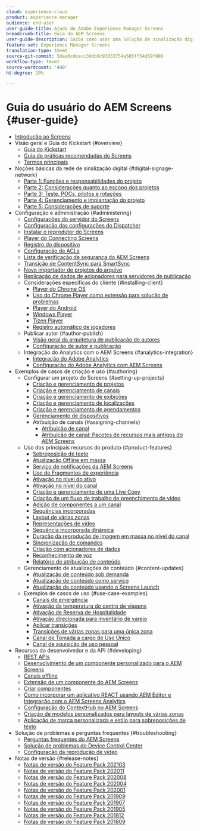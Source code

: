 ```yaml
---
cloud: experience-cloud
product: experience manager
audience: end-user
user-guide-title: Ajuda do Adobe Experience Manager Screens
breadcrumb-title: Guia do AEM Screens
user-guide-description: Saiba como usar uma Solução de sinalização digital que permite a publicação de experiências e interações digitais dinâmicas e interativas.
feature-set: Experience Manager Screens
translation-type: tm+mt
source-git-commit: 5daa0cdcecc3ddb9c93033754a505ff54d59f886
workflow-type: tm+mt
source-wordcount: '440'
ht-degree: 20%

---
```



# Guia do usuário do AEM Screens {#user-guide}

+ [Introdução ao Screens](aem-screens-introduction.md)
+ Visão geral e Guia do Kickstart {#overview}
   + [Guia do Kickstart](kickstart-for-aem-screens.md)
   + [Guia de práticas recomendadas do Screens](https://docs.adobe.com/content/help/pt-BR/experience-manager-screens/using/about-guide.html)
   + [Termos principais](screens-glossary.md)
+ Noções básicas da rede de sinalização digital {#digital-signage-network}
   + [Parte 1: Funções e responsabilidades do projeto](project-roles-responsibilities.md)
   + [Parte 2: Considerações quanto ao escopo dos projetos](project-considerations.md)
   + [Parte 3: Teste, POCs, pilotos e rotações](testing-pocs-pilots-rollouts.md)
   + [Parte 4: Gerenciamento e implantação do projeto](project-management-and-deployment.md)
   + [Parte 5: Considerações de suporte](support-considerations.md)
+ Configuração e administração {#administering}
   + [Configurações do servidor do Screens](configuring-screens-introduction.md)
   + [Configuração das configurações do Dispatcher](dispatcher-configurations-aem-screens.md)
   + [Instalar o reprodutor do Screens](installing-screens-player.md)
   + [Player do Connecting Screens](working-with-screens-player.md)
   + [Registro do dispositivo](device-registration.md)
   + [Configuração de ACLs](setting-up-acls.md)
   + [Lista de verificação de segurança do AEM Screens](security-checklist.md)
   + [Transição de ContentSync para SmartSync](smartsync.md)
   + [Novo importador de projetos do arquivo](project-importer.md)
   + [Replicação de dados de acionadores para servidores de publicação](replicating-data-triggers.md)
   + Considerações específicas do cliente {#installing-client}
      + [Player do Chrome OS](implementing-chrome-os-player.md)
      + [Uso do Chrome Player como extensão para solução de problemas](using-chrome-player-as-an-extension.md)
      + [Player do Android](implementing-android-player.md)
      + [Windows Player](implementing-windows-player.md)
      + [Tizen Player](tizen-player.md)
      + [Registro automático de jogadores](auto-registration-players.md)
   + Publicar autor {#author-publish}
      + [Visão geral da arquitetura de publicação de autores](author-publish-architecture-overview.md)
      + [Configuração de autor e publicação](author-and-publish.md)
   + Integração do Analytics com o AEM Screens {#analytics-integration}
      + [Integração do Adobe Analytics](adobe-analytics-integration-aem-screens.md)
      + [Configuração do Adobe Analytics com AEM Screens](configuring-adobe-analytics-aem-screens.md)
+ Exemplos de casos de criação e uso {#authoring}
   + Configurar um projeto do Screens {#setting-up-projects}
      + [Criação e gerenciamento de projetos](creating-a-screens-project.md)
      + [Criação e gerenciamento de canais](managing-channels.md)
      + [Criação e gerenciamento de exibições](managing-displays.md)
      + [Criação e gerenciamento de localizações](managing-locations.md)
      + [Criação e gerenciamento de agendamentos](managing-schedules.md)
      + [Gerenciamento de dispositivos](managing-devices.md)
      + Atribuição de canais {#assigning-channels}
         + [Atribuição de canal](channel-assignment-latest-fp.md)
         + [Atribuição de canal: Pacotes de recursos mais antigos do AEM Screens](channel-assignment.md)
   + Uso dos principais recursos do produto {#product-features}
      + [Sobreposição de texto](text-overlay.md)
      + [Atualização Offline em massa](bulk-offline-update.md)
      + [Serviço de notificações da AEM Screens](screens-notifications-service.md)
      + [Uso de Fragmentos de experiência](experience-fragments-in-screens.md)
      + [Ativação no nível do ativo](asset-level-scheduling.md)
      + [Ativação no nível do canal](channel-level-activation.md)
      + [Criação e gerenciamento de uma Live Copy](managing-livecopy.md)
      + [Criação de um fluxo de trabalho de preenchimento de vídeo](creating-a-video-padding-workflow.md)
      + [Adição de componentes a um canal](adding-components-to-a-channel.md)
      + [Sequências incorporadas](embedded-sequences.md)
      + [Layout de várias zonas](multi-zone-layout-aem-screens.md)
      + [Representações de vídeo](generating-renditions.md)
      + [Sequência incorporada dinâmica](dynamic-embedded-sequences.md)
      + [Duração da reprodução de imagem em massa no nível do canal](channel-level-image-playback.md)
      + [Sincronização de comandos](using-command-sync.md)
      + [Criação com acionadores de dados](authoring-data-triggers.md)
      + [Reconhecimento de voz](voice-recognition.md)
      + [Relatório de atribuição de conteúdo](content-assignment-report.md)
   + Gerenciamento de atualizações de conteúdo {#content-updates}
      + [Atualização de conteúdo sob demanda](on-demand-content.md)
      + [Atualização de conteúdo como serviço](content-update-as-a-service.md)
      + [Atualização de conteúdo usando o Screens Launch](launches.md)
   + Exemplos de casos de uso {#use-case-examples}
      + [Canais de emergência](emergency-channel.md)
      + [Ativação da temperatura do centro de viagens](local-temperature-activation.md)
      + [Ativação de Reserva de Hospitalidade](hospitality-reservation-activation.md)
      + [Ativação direcionada para inventário de varejo](retail-inventory-activation.md)
      + [Aplicar transições](applying-transitions.md)
      + [Transições de várias zonas para uma única zona](multizone-to-singlezone.md)
      + [Canal de Tomada a cargo de Uso Único](single-use-takeover-channel.md)
      + [Canal de aquisição de uso pessoal](perpetual-takeover-channel.md)
+ Recursos do desenvolvedor e da API {#developing}
   + [REST APIs](rest-api.md)
   + [Desenvolvimento de um componente personalizado para o AEM Screens](developing-custom-component-tutorial-develop.md)
   + [Canais offline](offline-channels.md)
   + [Extensão de um componente do AEM Screens](extending-component-tutorial-develop.md)
   + [Criar componentes](creating-components.md)
   + [Como incorporar um aplicativo REACT usando AEM Editor e Integração com o AEM Screens Analytics](embedding-react-app.md)
   + [Configuração do ContextHub no AEM Screens](configuring-context-hub.md)
   + [Criação de modelos personalizados para layouts de várias zonas](creating-custom-templates-multizone-layouts.md)
   + [Aplicação de marca personalizada e estilo para sobreposições de texto](custom-branding-text-overlays.md)
+ Solução de problemas e perguntas frequentes {#troubleshooting}
   + [Perguntas frequentes do AEM Screens](aem-screens-faqs.md)
   + [Solução de problemas do Device Control Center](monitoring-screens.md)
   + [Configuração da reprodução de vídeo](troubleshoot-videos.md)
+ Notas de versão {#release-notes}
   + [Notas de versão do Feature Pack 202103](release-notes-fp-202103.md)
   + [Notas de versão do Feature Pack 202011](release-notes-fp-202011.md)
   + [Notas de versão do Feature Pack 202008](release-notes-fp-202008.md)
   + [Notas de versão do Feature Pack 202004](release-notes-fp-202004.md)
   + [Notas de versão do Feature Pack 202001](release-notes-fp-202001.md)
   + [Notas de versão do Feature Pack 201909](release-notes-fp-201909.md)
   + [Notas de versão do Feature Pack 201907](release-notes-fp-201907.md)
   + [Notas de versão do Feature Pack 201905](screens-release-notes-fp-201905.md)
   + [Notas de versão do Feature Pack 201812](release-notes-fp-201812.md)
   + [Notas de versão do Feature Pack 201809](screens-release-notes.md)
